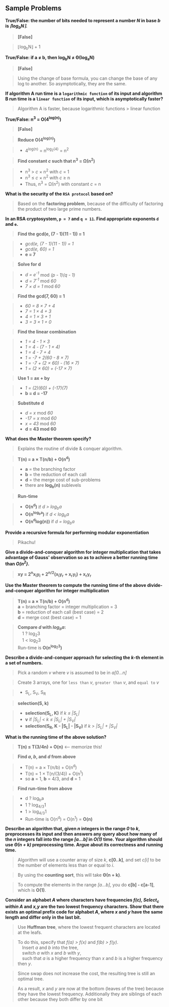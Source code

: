 ## Sample Problems

__True/False: the number of bits needed to represent a number _N_ in base _b_ is _&lceil;log<sub>b</sub>N&rceil;_.__
> __[False]__

> &lfloor;log<sub>b</sub>N&rfloor; + 1

__True/False: if a &#8800; b, then log<sub>b</sub>N &#8800; &Theta;(log<sub>a</sub>N)__
> __[False]__

> Using the change of base formula, you can change the base of any log to another. So asymptotically, they are the same.

__If algorithm A run time is a `logarithmic function` of its input and algorithm B run time is a `linear function` of its input, which is asymptotically faster?__
> Algorithm A is faster, because logarithmic functions &gt; linear function

__True/False: n<sup>3</sup> = O(4<sup>log(n)</sup>)__
> __[False]__

> __Reduce O(4<sup>log(n)</sup>)__

>	* 4<sup>log(n)</sup> = n<sup>log<sub>2</sub>(4)</sup> = n<sup>2</sup>

> __Find constant _c_ such that n<sup>3</sup> = &Omega;(n<sup>2</sup>)__

>	* n<sup>3</sup> &gt; _c_ &times; n<sup>2</sup> with _c_ = 1
>	* n<sup>3</sup> &le; _c_ &times; n<sup>2</sup> with _c_ &ge; n
>	* Thus, n<sup>3</sup> = &Omega;(n<sup>2</sup>) with constant _c_ = n

__What is the security of the `RSA protocol` based on?__
> Based on the __factoring problem__, because of the difficulty of factoring the product of two large prime numbers.

__In an RSA cryptosystem, `p = 7` and `q = 11`. Find appropriate exponents `d` and `e`.__
> __Find the gcd(e, (7 - 1)(11 - 1)) = 1__

>	* _gcd(e, (7 - 1)(11 - 1)) = 1_
>	* _gcd(e, 60) = 1_
>	* __e = 7__

> __Solve for d__

>	* _d = e<sup>-1</sup>_ mod _(p - 1)(q - 1)_
>	* _d = 7<sup>-1</sup>_ mod _60_
>	* _7 &times; d = 1_ mod _60_

> __Find the gcd(7, 60) = 1__

>	* _60 = 8 &times; 7 + 4_
>	* _7 = 1 &times; 4 + 3_
>	* _4 = 1 &times; 3 + 1_
>	* _3 = 3 &times; 1 + 0_

> __Find the linear combination__

>	* _1 = 4 - 1 &times; 3_
>	* _1 = 4 - (7 - 1 &times; 4)_
>	* _1 = 4 - 7 + 4_
>	* _1 = -7 + 2(60 - 8 &times; 7)_
>	* _1 = -7 + (2 &times; 60) - (16 &times; 7)_
>	* _1 = (2 &times; 60) + (-17 &times; 7)_

> __Use 1 = ax + by__

>	* _1 = (2)(60) + (-17)(7)_
>	* __b = d = -17__

> __Substitute d__

>	* _d = x_ mod _60_
>	* _-17 = x_ mod _60_
>	* _x = 43_ mod _60_
>	* __d = 43 mod 60__

__What does the Master theorem specify?__
> Explains the routine of divide & conquer algorithm.

> __T(n) = a &times; T(n/b) + O(n<sup>d</sup>)__

>	* __a__ = the branching factor
>	* __b__ = the reduction of each call
>	* __d__ = the merge cost of sub-problems
>	* there are __log<sub>b</sub>(n)__ sublevels

> __Run-time__

>	* __O(n<sup>d</sup>)__ if _d > log<sub>b</sub>a_
>	* __O(n<sup>log<sub>b</sub>a</sup>)__ if _d < log<sub>b</sub>a_
>	* __O(n<sup>d</sup>log(n))__ if _d = log<sub>b</sub>a_

__Provide a recursive formula for performing modular exponentiation__
> Pikachu!

__Give a divide-and-conquer algorithm for integer multiplication that takes advantage of Gauss' observation so as to achieve a better running time than _O(n<sup>2</sup>)_.__
> __xy = 2<sup>n</sup>x<sub>l</sub>y<sub>l</sub> + 2<sup>n/2</sup>(x<sub>l</sub>y<sub>r</sub> + x<sub>r</sub>y<sub>l</sub>) + x<sub>r</sub>y<sub>r</sub>__

__Use the Master theorem to compute the running time of the above divide-and-conquer algorithm for integer multiplication__
> __T(n) = a &times; T(n/b) + O(n<sup>d</sup>)__   
> __a__ = branching factor = integer multiplication = 3  
> __b__ = reduction of each call (best case) = 2  
> __d__ = merge cost (best case) = 1

> __Compare _d_ with _log<sub>b</sub>a_:__  
> &emsp;1 ? log<sub>2</sub>3  
> &emsp;1 < log<sub>2</sub>3  
> Run-time is __O(n<sup>log<sub>2</sub>3</sup>)__

__Describe a divide-and-conquer approach for selecting the _k_-th element in a set of numbers.__
> Pick a random _v_ where _v_ is assumed to be in _a[0...n]_

> Create 3 arrays, one for `less than` _v_, `greater than` _v_, and `equal to` _v_

>	* S<sub>L</sub>, S<sub>V</sub>, S<sub>R</sub>

> __selection(S, k)__

>	* __selection(S<sub>L</sub>, K)__ if _k &le; |S<sub>L</sub>|_
>	* __v__ if _|S<sub>L</sub>| < k &le; |S<sub>L</sub>| + |S<sub>V</sub>|_
>	* __selection(S<sub>R</sub>, K - |S<sub>L</sub>| - |S<sub>V</sub>)__ if _k > |S<sub>L</sub>| + |S<sub>V</sub>|_

__What is the running time of the above solution?__
> __T(n) &le; T(3/4n) + O(n)__ <-- memorize this!

> __Find _a_, _b_, and _d_ from above__  

>	* T(n) = a &times; T(n/b) + O(n<sup>d</sup>)
>	* T(n) = 1 &times; T(n/(3/4)) + O(n<sup>1</sup>)
>	* so __a__ = 1, __b__ = 4/3, and __d__ = 1

> __Find run-time from above__

>	* d ? log<sub>b</sub>a
>	* 1 ? log<sub>4/3</sub>1
>	* 1 > log<sub>4/3</sub>1
>	* Run-time is O(n<sup>d</sup>) = O(n<sup>1</sup>) = __O(n)__

__Describe an algorithm that, given _n_ integers in the range _0_ to _k_, preprocesses its input and then answers any query about how many of the _n_ integers fall into the range _[a...b]_ in _O(1)_ time. Your algorithm should use _&Theta;(n + k)_ preprocessing time. Argue about its correctness and running time.__
> Algorithm will use a counter array of size _k_, __c[0..k]__, and set _c[i]_ to be the number of elements less than or equal to _i_.

> By using the __counting sort__, this will take __&Theta;(n + k)__.

> To compute the elements in the range _[a...b]_, you do __c[b] - c[a-1]__, which is __O(1)__. 

__Consider an alphabet _A_ where characters have frequencies _f(c), Select<sub>c</sub> within A_ and _x,y_ are the two lowest frequency characters. Show that there exists an optimal prefix code for alphabet _A_, where _x_ and _y_ have the same length and differ only in the last bit.__
> Use __Huffman tree__, where the lowest frequent characters are located at the leafs.  

> To do this, specify that _f(a) > f(x)_ and _f(b) > f(y)_.   
> &emsp;Insert _a_ and _b_ into the tree,  
> &emsp;switch _a_ with _x_ and _b_ with _y_,  
> &emsp;such that _a_ is a higher frequency than _x_ and _b_ is a higher frequency then _y_.

> Since swap does not increase the cost, the resulting tree is still an optimal tree.

> As a result, _x_ and _y_ are now at the bottom (leaves of the tree) because they have the lowest frequency. Additionally they are siblings of each other because they both differ by one bit

